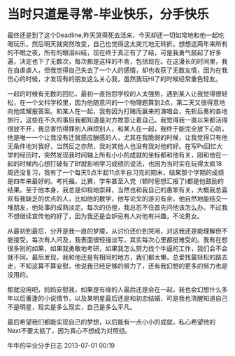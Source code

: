 # 当时只道是寻常-毕业快乐，分手快乐

最终还是到了这个Deadline,昨天哭得死去活来，今天却还一切如常地和他一起吃喝玩乐，然后明天就突然改变，自己也觉得这太突兀地无转折。想想这两年来所有的不眠之夜，所有的眼泪纠结，现在终于真正有了了结，可是我勇气鼓起了好多遍，决定也下了无数次，每次都是这样的不舍，包括现在。在这漫长的时间里，我在自虐虐人，但我觉得自己失去了一个人的感情，却也收获了无数友情，因为在我伤心的时候，才发现有的朋友这么关心我，虽然我玩Hi了的时候经常重色轻友。

一起的时候有无数的回忆，最初一直抱怨学校的人太强势，遇到某人让我觉得很轻松，在一个文科学校里，因为他随意问的一个物理题算到2点，第二天又很得意地向他炫耀报答案。和某人在一起，我有因为打赌而赢来的演唱会，先斩后奏的各地旅行，这些在不久的事后我都知道是对方故意让着自己。我觉得我一直以来都活得很放不开，我总害怕得罪别人麻烦别人，和某人在一起，我终于能完全放下心防，他是唯一一个让我没有迁就感应酬感的人，尤其在我脆弱的时候，让我觉得只有他无条件地对我好，当然反之亦然，我对其他人也没有我对他的好。在写Ps回忆大学的经历时，突然发现我时间轴上所有小小的成就的坐标都和他有关，刚和他在一起的时候内心想打破有了Bf就影响学习成绩的说法，也因为当时实在玩得太疯18周还没复习，我有了一个每天5点半起11点半自习完的期末，结果那个学期的成绩是四年来最好的。考托福，比赛，学车甚至入党（顿时思想汇报了)都是他鼓励的结果。至于他本身，我总是仰视地崇拜，当然也和我自己的愚笨有关，大概我总喜欢有我缺乏的优点的人，比如他的数学，他写论文的游刃有余，他自然地能结交一堆朋友，他处事的成熟淡定。每次的彷徨，我总忍不住首先问他该怎么办。不过我不想继续宣传他的好了，因为我还是会妒忌有人对他有兴趣，不论男女。

从最初到最后，分开是我一直的梦魇，从讨价还价到哭闹，对这我还是能理解但不能接受。每次有人问及，我表面很轻描淡写，其实每次心里都挺难受的。我有在想很多别的如果，如果我勇敢地考研，如果我怎么努力找个牛逼的工作，我们会不会就不同。最后发现，我和他还是有相同的地方，我们都太懒，总爱找最轻松的路去走，不知这算不算安慰，他说我已经足够的努力了，还有我幻想的更多的努力也是没用的。

那就没用吧，妈妈安慰我，如果是有缘的人最后还是会在一起，我也会幻想什么多年以后重逢的小说情节，以及某明星最后还是和初恋结婚，可是我也清醒知道自己不是明星，现实是多么现实，自己是多么平凡。

最后希望我们都能实现自己的梦想，以后能有一点小小的成就，私心希望他的Next不要太掂了，因为真心不想成为对照组。

牛牛的毕业分手日志 2013-07-01 00:19

